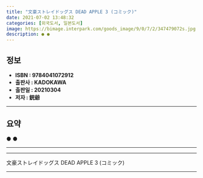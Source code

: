 ```yaml
---
title: "文豪ストレイドッグス DEAD APPLE 3 (コミック)"
date: 2021-07-02 13:48:32
categories: [외국도서, 일본도서]
image: https://bimage.interpark.com/goods_image/9/0/7/2/347479072s.jpg
description: ● ●
---
```


## **정보**

- **ISBN : 9784041072912**
- **출판사 : KADOKAWA**
- **출판일 : 20210304**
- **저자 : 銃爺**

------



## **요약**

●  ●  

------



------


文豪ストレイドッグス DEAD APPLE 3 (コミック) 

------


